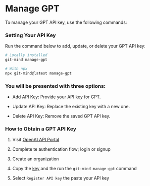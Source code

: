# Manage GPT

To manage your GPT API key, use the following commands:

### Setting Your API Key

Run the command below to add, update, or delete your GPT API key:

```bash
# Locally installed
git-mind manage-gpt

# With npx
npx git-mind@latest manage-gpt
```

### You will be presented with three options:

- Add API Key: Provide your API key for GPT.

- Update API Key: Replace the existing key with a new one.

- Delete API Key: Remove the saved GPT API key.

### How to Obtain a GPT API Key

1. Visit [OpenAI API Portal](https://platform.openai.com/signup/)

2. Complete te authentication flow; login or signup

3. Create an organization

4. Copy the [key](https://platform.openai.com/api-keys) and the run the `git-mind manage-gpt` command

5. Select `Register API key` the paste your API key
